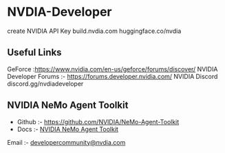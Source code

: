 # NVDIA-Developer

create NVIDIA API Key
build.nvdia.com
huggingface.co/nvdia



## Useful Links

 GeForce :https://www.nvidia.com/en-us/geforce/forums/discover/ 
 NVIDIA Developer Forums :- https://forums.developer.nvidia.com/
NVIDIA Discord
discord.gg/nvdiadeveloper


 ## NVIDIA NeMo Agent Toolkit
 - Github :- https://github.com/NVIDIA/NeMo-Agent-Toolkit
 - Docs :- [NVIDIA NeMo Agent Toolkit](https://docs.nvidia.com/nemo/agent-toolkit/latest/index.html)

Email :-
developercommunity@nvdia.com